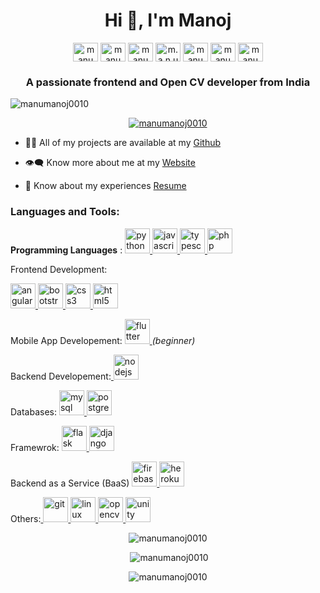 <h1 align="center">Hi 👋, I'm Manoj</h1>
<p align="center">
<a href="https://twitter.com/manumanoj0010" target="blank"><img align="center" src="https://cdn.jsdelivr.net/npm/simple-icons@3.0.1/icons/twitter.svg" alt="manumanoj0010" height="30" width="40" /></a>
<a href="https://linkedin.com/in/manumanoj0010" target="blank"><img align="center" src="https://cdn.jsdelivr.net/npm/simple-icons@3.0.1/icons/linkedin.svg" alt="manumanoj0010" height="30" width="40" /></a>
<a href="https://fb.com/manumanoj0010" target="blank"><img align="center" src="https://cdn.jsdelivr.net/npm/simple-icons@3.0.1/icons/facebook.svg" alt="manumanoj0010" height="30" width="40" /></a>
<a href="https://instagram.com/m.a.n.u.m.a.n.o.j" target="blank"><img align="center" src="https://cdn.jsdelivr.net/npm/simple-icons@3.0.1/icons/instagram.svg" alt="m.a.n.u.m.a.n.o.j" height="30" width="40" /></a>
<a href="https://www.youtube.com/c/manu manoj" target="blank"><img align="center" src="https://cdn.jsdelivr.net/npm/simple-icons@3.0.1/icons/youtube.svg" alt="manu manoj" height="30" width="40" /></a>
<a href="https://www.hackerrank.com/manumanoj0010" target="blank"><img align="center" src="https://cdn.jsdelivr.net/npm/simple-icons@3.0.1/icons/hackerrank.svg" alt="manumanoj0010" height="30" width="40" /></a>
<a href="https://www.hackerearth.com/manumanoj0010" target="blank"><img align="center" src="https://cdn.jsdelivr.net/npm/simple-icons@3.0.1/icons/hackerearth.svg" alt="manumanoj0010" height="30" width="40" /></a>
</p>
<h3 align="center">A passionate frontend and Open CV developer from India</h3>

<p align="left"> <img src="https://komarev.com/ghpvc/?username=manumanoj0010&label=Profile%20views&color=0e75b6&style=flat" alt="manumanoj0010" /> </p>

<p align="center"> <a href="https://github.com/ryo-ma/github-profile-trophy"><img src="https://github-profile-trophy.vercel.app/?username=manumanoj0010" alt="manumanoj0010" /></a> </p>

- 👨‍💻 All of my projects are available at my [Github](https://github.com/manumanoj0010/)

- :eye_speech_bubble: Know more about me at my [Website](https://manojmanu.me/)

- 📄 Know about my experiences [Resume](https://manumanoj.me/Resume.pdf)


<h3 align="left">Languages and Tools:</h3>
<p align="left">
<b>Programming Languages</b> :  <a href="https://www.python.org" target="_blank"> <img src="https://devicons.github.io/devicon/devicon.git/icons/python/python-original.svg" alt="python" width="40" height="40"/> </a><a href="https://developer.mozilla.org/en-US/docs/Web/JavaScript" target="_blank"> <img src="https://devicons.github.io/devicon/devicon.git/icons/javascript/javascript-original.svg" alt="javascript" width="40" height="40"/> </a>   <a href="https://www.typescriptlang.org/" target="_blank"> <img src="https://devicons.github.io/devicon/devicon.git/icons/typescript/typescript-original.svg" alt="typescript" width="40" height="40"/> </a> <a href="https://www.php.net" target="_blank"> <img src="https://devicons.github.io/devicon/devicon.git/icons/php/php-original.svg" alt="php" width="40" height="40"/> </a> 
</p>

<p align="left">Frontend Development: 
<p align="left"> <a href="https://angular.io" target="_blank"><img src="https://devicons.github.io/devicon/devicon.git/icons/angularjs/angularjs-original.svg" alt="angularjs" width="40" height="40"/> </a> <a href="https://getbootstrap.com" target="_blank"> <img src="https://devicons.github.io/devicon/devicon.git/icons/bootstrap/bootstrap-plain.svg" alt="bootstrap" width="40" height="40"/> </a> <a href="https://www.w3schools.com/css/" target="_blank"> <img src="https://devicons.github.io/devicon/devicon.git/icons/css3/css3-original-wordmark.svg" alt="css3" width="40" height="40"/> </a><a href="https://www.w3.org/html/" target="_blank"> <img src="https://devicons.github.io/devicon/devicon.git/icons/html5/html5-original-wordmark.svg" alt="html5" width="40" height="40"/> </a> 
</p>

<p align="left">Mobile App Developement:  <a href="https://flutter.dev" target="_blank"> <img src="https://www.vectorlogo.zone/logos/flutterio/flutterio-icon.svg" alt="flutter" width="40" height="40"/> </a><i>(beginner)</i></p>

<p align ="left">Backend Developement:<a href="https://nodejs.org" target="_blank"> <img src="https://devicons.github.io/devicon/devicon.git/icons/nodejs/nodejs-original-wordmark.svg" alt="nodejs" width="40" height="40"/> </a>
</p>

<p align ="left">Databases: <img src="https://devicons.github.io/devicon/devicon.git/icons/mysql/mysql-original-wordmark.svg" alt="mysql" width="40" height="40"/><a href="https://www.postgresql.org" target="_blank"> <img src="https://devicons.github.io/devicon/devicon.git/icons/postgresql/postgresql-original-wordmark.svg" alt="postgresql" width="40" height="40"/> </a> </p>

<p align="left">Framewrok: <a href="https://flask.palletsprojects.com/" target="_blank"> <img src="https://www.vectorlogo.zone/logos/pocoo_flask/pocoo_flask-icon.svg" alt="flask" width="40" height="40"/> </a><a href="https://www.djangoproject.com/" target="_blank"> <img src="https://devicons.github.io/devicon/devicon.git/icons/django/django-original.svg" alt="django" width="40" height="40"/> </a></p>

<p align="left">Backend as a Service (BaaS) <a href="https://firebase.google.com/" target="_blank"> <img src="https://www.vectorlogo.zone/logos/firebase/firebase-icon.svg" alt="firebase" width="40" height="40"/> </a> <a href="https://heroku.com" target="_blank"> <img src="https://www.vectorlogo.zone/logos/heroku/heroku-icon.svg" alt="heroku" width="40" height="40"/> </a> </p>

<p align=left>Others:<a href="https://git-scm.com/" target="_blank"> <img src="https://www.vectorlogo.zone/logos/git-scm/git-scm-icon.svg" alt="git" width="40" height="40"/> </a>   <a href="https://www.linux.org/" target="_blank"> <img src="https://devicons.github.io/devicon/devicon.git/icons/linux/linux-original.svg" alt="linux" width="40" height="40"/> </a> <a href="https://opencv.org/" target="_blank"> <img src="https://www.vectorlogo.zone/logos/opencv/opencv-icon.svg" alt="opencv" width="40" height="40"/> </a><a href="https://unity.com/" target="_blank"> <img src="https://www.vectorlogo.zone/logos/unity3d/unity3d-icon.svg" alt="unity" width="40" height="40"/> </a> </p>

<p align="center"><img src="https://github-readme-stats.vercel.app/api/top-langs?username=manumanoj0010&show_icons=true&locale=en&layout=compact" alt="manumanoj0010" /></p>
<p align="center">&nbsp;<img src="https://github-readme-stats.vercel.app/api?username=manumanoj0010&show_icons=true&locale=en" alt="manumanoj0010" /></p>
<p align="center"><img src="https://github-readme-streak-stats.herokuapp.com/?user=manumanoj0010&" alt="manumanoj0010" /></p>





